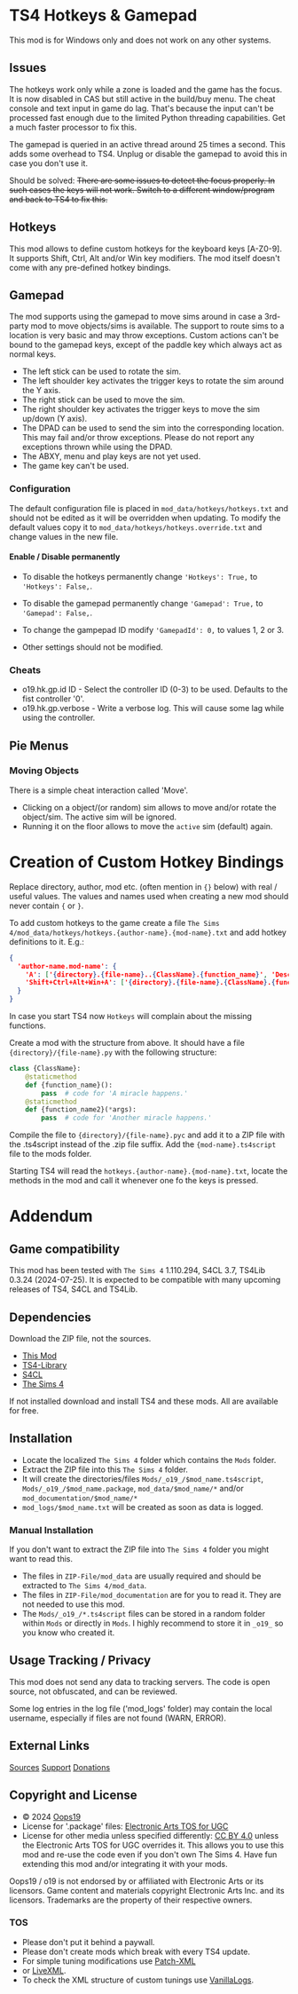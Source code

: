 # TS4 Hotkeys & Gamepad

This mod is for Windows only and does not work on any other systems.

## Issues
The hotkeys work only while a zone is loaded and the game has the focus.
It is now disabled in CAS but still active in the build/buy menu.
The cheat console and text input in game do lag.
That's because the input can't be processed fast enough due to the limited Python threading capabilities.
Get a much faster processor to fix this.

The gamepad is queried in an active thread around 25 times a second.
This adds some overhead to TS4.
Unplug or disable the gamepad to avoid this in case you don't use it.

Should be solved:
~~There are some issues to detect the focus properly.
In such cases the keys will not work.
Switch to a different window/program and back to TS4 to fix this.~~

## Hotkeys
This mod allows to define custom hotkeys for the keyboard keys [A-Z0-9].
It supports Shift, Ctrl, Alt and/or Win key modifiers.
The mod itself doesn't come with any pre-defined hotkey bindings.

## Gamepad
The mod supports using the gamepad to move sims around in case a 3rd-party mod to move objects/sims is available.
The support to route sims to a location is very basic and may throw exceptions.
Custom actions can't be bound to the gamepad keys, except of the paddle key which always act as normal keys. 
* The left stick can be used to rotate the sim.
* The left shoulder key activates the trigger keys to rotate the sim around the Y axis.
* The right stick can be used to move the sim.
* The right shoulder key activates the trigger keys to move the sim up/down (Y axis).
* The DPAD can be used to send the sim into the corresponding location. This may fail and/or throw exceptions. Please do not report any exceptions thrown while using the DPAD.
* The ABXY, menu and play keys are not yet used.
* The game key can't be used.

### Configuration
The default configuration file is placed in `mod_data/hotkeys/hotkeys.txt` and should not be edited as it will be overridden when updating.
To modify the default values copy it to `mod_data/hotkeys/hotkeys.override.txt` and change values in the new file.
#### Enable / Disable permanently
* To disable the hotkeys permanently change `'Hotkeys': True,` to `'Hotkeys': False,`.
* To disable the gamepad permanently change `'Gamepad': True,` to `'Gamepad': False,`.
* To change the gampepad ID modify `'GamepadId': 0,` to values 1, 2 or 3.

* Other settings should not be modified.

### Cheats
* o19.hk.gp.id ID - Select the controller ID (0-3) to be used. Defaults to the fist controller '0'.
* o19.hk.gp.verbose - Write a verbose log. This will cause some lag while using the controller.

## Pie Menus
### Moving Objects
There is a simple cheat interaction called 'Move'.
* Clicking on a object/(or random) sim allows to move and/or rotate the object/sim. The active sim will be ignored.
* Running it on the floor allows to move the `active` sim (default) again.


# Creation of Custom Hotkey Bindings
Replace directory, author, mod etc. (often mention in `{}` below) with real / useful values. The values and names used when creating a new mod should never contain `{` or `}`.

To add custom hotkeys to the game create a file `The Sims 4/mod_data/hotkeys/hotkeys.{author-name}.{mod-name}.txt` and add hotkey definitions to it. E.g.:
```json
{
  'author-name.mod-name': {
    'A': ['{directory}.{file-name}..{ClassName}.{function_name}', 'Description: A miracle happens.', ],
    'Shift+Ctrl+Alt+Win+A': ['{directory}.{file-name}.{ClassName}.{function_name2} {all parameters}', 'Description: Another miracle happens.', ],
  }
}
```
In case you start TS4 now `Hotkeys` will complain about the missing functions.

Create a mod with the structure from above. It should have a file `{directory}/{file-name}.py` with the following structure:
```python
class {ClassName}:
    @staticmethod
    def {function_name}():
        pass  # code for 'A miracle happens.'
    @staticmethod
    def {function_name2}(*args):
        pass  # code for 'Another miracle happens.'
```

Compile the file to `{directory}/{file-name}.pyc` and add it to a ZIP file with the .ts4script instead of the .zip file suffix.
Add the `{mod-name}.ts4script` file to the mods folder.

Starting TS4 will read the `hotkeys.{author-name}.{mod-name}.txt`, locate the methods in the mod and call it whenever one fo the keys is pressed.


# Addendum

## Game compatibility
This mod has been tested with `The Sims 4` 1.110.294, S4CL 3.7, TS4Lib 0.3.24 (2024-07-25).
It is expected to be compatible with many upcoming releases of TS4, S4CL and TS4Lib.

## Dependencies
Download the ZIP file, not the sources.
* [This Mod](../../releases/latest)
* [TS4-Library](https://github.com/Oops19/TS4-Library/releases/latest)
* [S4CL](https://github.com/ColonolNutty/Sims4CommunityLibrary/releases/latest)
* [The Sims 4](https://www.ea.com/games/the-sims/the-sims-4)

If not installed download and install TS4 and these mods.
All are available for free.

## Installation
* Locate the localized `The Sims 4` folder which contains the `Mods` folder.
* Extract the ZIP file into this `The Sims 4` folder.
* It will create the directories/files `Mods/_o19_/$mod_name.ts4script`, `Mods/_o19_/$mod_name.package`, `mod_data/$mod_name/*` and/or `mod_documentation/$mod_name/*`
* `mod_logs/$mod_name.txt` will be created as soon as data is logged.

### Manual Installation
If you don't want to extract the ZIP file into `The Sims 4` folder you might want to read this. 
* The files in `ZIP-File/mod_data` are usually required and should be extracted to `The Sims 4/mod_data`.
* The files in `ZIP-File/mod_documentation` are for you to read it. They are not needed to use this mod.
* The `Mods/_o19_/*.ts4script` files can be stored in a random folder within `Mods` or directly in `Mods`. I highly recommend to store it in `_o19_` so you know who created it.

## Usage Tracking / Privacy
This mod does not send any data to tracking servers. The code is open source, not obfuscated, and can be reviewed.

Some log entries in the log file ('mod_logs' folder) may contain the local username, especially if files are not found (WARN, ERROR).

## External Links
[Sources](https://github.com/Oops19/)
[Support](https://discord.gg/d8X9aQ3jbm)
[Donations](https://www.patreon.com/o19)

## Copyright and License
* © 2024 [Oops19](https://github.com/Oops19)
* License for '.package' files: [Electronic Arts TOS for UGC](https://tos.ea.com/legalapp/WEBTERMS/US/en/PC/)  
* License for other media unless specified differently: [CC BY 4.0](https://creativecommons.org/licenses/by/4.0/) unless the Electronic Arts TOS for UGC overrides it.
This allows you to use this mod and re-use the code even if you don't own The Sims 4.
Have fun extending this mod and/or integrating it with your mods.

Oops19 / o19 is not endorsed by or affiliated with Electronic Arts or its licensors.
Game content and materials copyright Electronic Arts Inc. and its licensors. 
Trademarks are the property of their respective owners.

### TOS
* Please don't put it behind a paywall.
* Please don't create mods which break with every TS4 update.
* For simple tuning modifications use [Patch-XML](https://github.com/Oops19/TS4-PatchXML) 
* or [LiveXML](https://github.com/Oops19/TS4-LiveXML).
* To check the XML structure of custom tunings use [VanillaLogs](https://github.com/Oops19/TS4-VanillaLogs).
